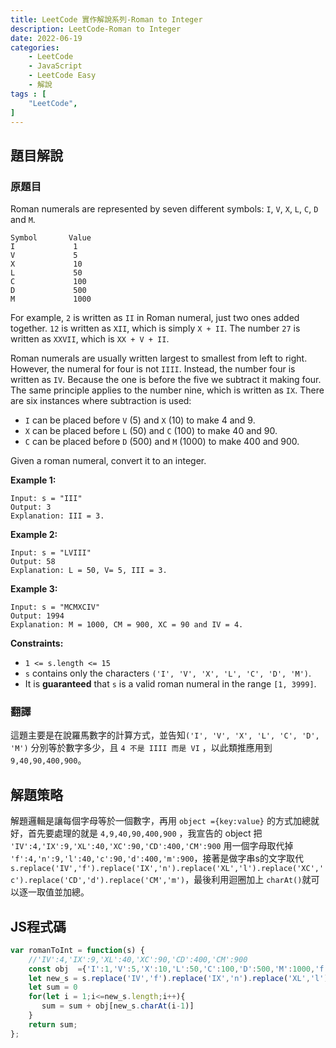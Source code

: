 ```yaml
---
title: LeetCode 實作解說系列-Roman to Integer
description: LeetCode-Roman to Integer
date: 2022-06-19
categories:
    - LeetCode
    - JavaScript
    - LeetCode Easy
    - 解說
tags : [
    "LeetCode",
]
---
```


## 題目解說

### 原題目

Roman numerals are represented by seven different symbols: `I`, `V`, `X`, `L`, `C`, `D` and `M`.

```
Symbol       Value
I             1
V             5
X             10
L             50
C             100
D             500
M             1000
```

For example, `2` is written as `II` in Roman numeral, just two ones added together. `12` is written as `XII`, which is simply `X + II`. The number `27` is written as `XXVII`, which is `XX + V + II`.

Roman numerals are usually written largest to smallest from left to right. However, the numeral for four is not `IIII`. Instead, the number four is written as `IV`. Because the one is before the five we subtract it making four. The same principle applies to the number nine, which is written as `IX`. There are six instances where subtraction is used:

- `I` can be placed before `V` (5) and `X` (10) to make 4 and 9. 
- `X` can be placed before `L` (50) and `C` (100) to make 40 and 90. 
- `C` can be placed before `D` (500) and `M` (1000) to make 400 and 900.

Given a roman numeral, convert it to an integer.

 

**Example 1:**

```
Input: s = "III"
Output: 3
Explanation: III = 3.
```

**Example 2:**

```
Input: s = "LVIII"
Output: 58
Explanation: L = 50, V= 5, III = 3.
```

**Example 3:**

```
Input: s = "MCMXCIV"
Output: 1994
Explanation: M = 1000, CM = 900, XC = 90 and IV = 4.
```

 

**Constraints:**

- `1 <= s.length <= 15`
- `s` contains only the characters `('I', 'V', 'X', 'L', 'C', 'D', 'M')`.
- It is **guaranteed** that `s` is a valid roman numeral in the range `[1, 3999]`.

### 翻譯

這題主要是在說羅馬數字的計算方式，並告知`('I', 'V', 'X', 'L', 'C', 'D', 'M')` 分別等於數字多少，且 `4 不是 IIII 而是 VI` ，以此類推應用到 `9,40,90,400,900`。

## 解題策略

解題邏輯是讓每個字母等於一個數字，再用 `object ={key:value}` 的方式加總就好，首先要處理的就是 `4,9,40,90,400,900` ，我宣告的 object 把` 'IV':4,'IX':9,'XL':40,'XC':90,'CD':400,'CM':900` 用一個字母取代掉 `'f':4,'n':9,'l':40,'c':90,'d':400,'m':900`，接著是做字串s的文字取代 `s.replace('IV','f').replace('IX','n').replace('XL','l').replace('XC','c').replace('CD','d').replace('CM','m')`，最後利用迴圈加上 `charAt()`就可以逐一取值並加總。

## JS程式碼

```js
var romanToInt = function(s) {
    //'IV':4,'IX':9,'XL':40,'XC':90,'CD':400,'CM':900
    const obj  ={'I':1,'V':5,'X':10,'L':50,'C':100,'D':500,'M':1000,'f':4,'n':9,'l':40,'c':90,'d':400,'m':900};
    let new_s = s.replace('IV','f').replace('IX','n').replace('XL','l').replace('XC','c').replace('CD','d').replace('CM','m')
    let sum = 0
    for(let i = 1;i<=new_s.length;i++){
       sum = sum + obj[new_s.charAt(i-1)]
    }
    return sum;
};
```

